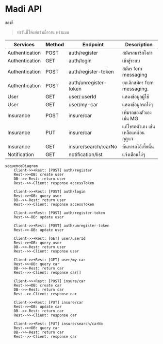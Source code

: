 # Madi API
  ของดี

> ทำวันนี้ให้แย่กว่าเมื่อวาน พร่ามมม

| Services | Method |  Endpoint |  Description  |
| -------- | ------ | --------- |  ----------   |
| Authentication | POST | auth/register         | สมัครสมาชิกไงกำ                 |
| Authentication | GET  | auth/login            | เข้าสู่ระบบ                      |
| Authentication | POST | auth/register-token   | สมัคร fcm messaging            |
| Authentication | POST | auth/unregister-token | ยกเลิกสมัคร fcm messaging.      |
| User           | GET  | user/:userId          | แสดงข้อมูลผู้ใช้                   |
| User           | GET  | user/my-car           | แสดงข้อมูลรถโง่ๆ                 |
| Insurance      | POST | insure/car            | เพิ่มรถของตัวเอง เช่น MG          |
| Insurance      | PUT  | insure/car            | แก้ไขรถตัวเอง เช่น เหลือแค่ผ่อนกุญแจ |
| Insurance      | GET  | insure/search/:carNo  | ค้นหารถไอ้เหี้ยนั้น                 |
| Notification   | GET  | notification/list     | แจ้งเตือนโง่ๆ                    |


```mermaid
sequenceDiagram
    Client->>+Rest: [POST] auth/register
    Rest->>+DB: create user
    DB-->>-Rest: return user
    Rest-->>-Client: response accessToken

    Client->>+Rest: [POST] auth/login
    Rest->>+DB: query user
    DB-->>-Rest: return user
    Rest-->>-Client: response accessToken

    Client->>+Rest: [POST] auth/register-token
    Rest->>-DB: update user

    Client->>+Rest: [POST] auth/unregister-token
    Rest->>-DB: update user

    Client->>+Rest: [GET] user/userId
    Rest->>+DB: query user
    DB-->>-Rest: return user
    Rest-->>-Client: response user

    Client->>+Rest: [GET] user/my-car
    Rest->>+DB: query car
    DB-->>-Rest: return car
    Rest-->>-Client: response car[]

    Client->>+Rest: [POST] insure/car
    Rest->>+DB: create car
    DB-->>-Rest: return car
    Rest-->>-Client: response car

    Client->>+Rest: [PUT] insure/car
    Rest->>+DB: update car
    DB-->>-Rest: return car
    Rest-->>-Client: response car

    Client->>+Rest: [PUT] insure/search/carNo
    Rest->>+DB: query car
    DB-->>-Rest: return car
    Rest-->>-Client: response car

```

